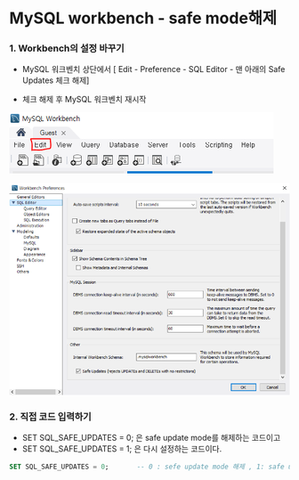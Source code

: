 # MySQL workbench - safe mode해제

### 1. Workbench의 설정 바꾸기

- MySQL 워크벤치 상단에서
  [ Edit - Preference - SQL Editor - 맨 아래의 Safe Updates 체크 해제]

- 체크 해제 후 MySQL 워크벤치 재시작

![image](../img/safe%20mode해제1.png)

![image](../img/safe%20mode해제2.png)

### 2. 직접 코드 입력하기

- SET SQL_SAFE_UPDATES = 0; 은 safe update mode를 해제하는 코드이고
- SET SQL_SAFE_UPDATES = 1; 은 다시 설정하는 코드이다.

```sql
SET SQL_SAFE_UPDATES = 0; 		-- 0 : sefe update mode 해제 , 1: safe update mode 설정
```
